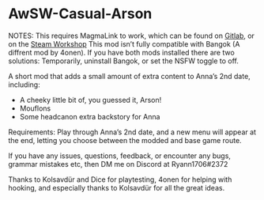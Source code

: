 # AwSW-Casual-Arson

NOTES: 
This requires MagmaLink to work, which can be found on [Gitlab](https://gitlab.com/jakzie2/awsw-magmalink), or on the [Steam Workshop](https://steamcommunity.com/sharedfiles/filedetails/?id=2594080243)
This mod isn’t fully compatible with Bangok (A diffrent mod by 4onen). If you have both mods installed there are two solutions: Temporarily, uninstall Bangok, or set the NSFW toggle to off.


A short mod that adds a small amount of extra content to Anna’s 2nd date, including:
+ A cheeky little bit of, you guessed it, Arson!
+ Mouflons
+ Some headcanon extra backstory for Anna


Requirements: Play through Anna’s 2nd date, and a new menu will appear at the end, letting you choose between the modded and base game route.


If you have any issues, questions, feedback, or encounter any bugs, grammar mistakes etc, then DM me on Discord at Ryann1706#2372


Thanks to Kolsavdür and Dice for playtesting, 4onen for helping with hooking, and especially thanks to Kolsavdür for all the great ideas.

